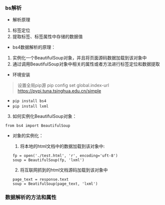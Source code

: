 ### bs解析
- 解析原理
1. 标签定位
2. 提取标签、标签属性中存储的数据值
- bs4数据解析的原理：
1. 实例化一个BeautifulSoup对象，并且将页面源码数据加载到该对象中
2. 通过调用BeautifulSoup对象中相关的属性或者方法进行标签定位和数据提取
- 环境安装
> 设置全局pip源 pip config set global.index-url https://pypi.tuna.tsinghua.edu.cn/simple  
- `pip install bs4`
- `pip install lxml`
3. 如何实例化BeautifulSoup对象：
```
from bs4 import BeautifulSoup
```
- 对象的实例化：
  1. 将本地的html文档中的数据加载到该对象中:
  ```
  fp = open('./test.html', 'r', encoding='uft-8')
  soup = BeautifulSoup(fp, 'lxml')
  ```
  
  2. 将互联网抓到的html文档源码加载到该对象中
  ```
  page_text = response.text
  soup = BeatifulSoup(page_text, 'lxml')
  ```

### 数据解析的方法和属性

